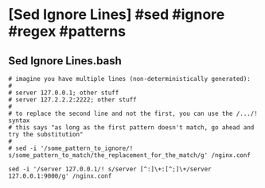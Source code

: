 # [Sed Ignore Lines] #sed #ignore #regex #patterns

## Sed Ignore Lines.bash

```shell
# imagine you have multiple lines (non-deterministically generated):
#
# server 127.0.0.1; other stuff
# server 127.2.2.2:2222; other stuff
#
# to replace the second line and not the first, you can use the /.../! syntax
# this says "as long as the first pattern doesn't match, go ahead and try the substitution"
#
# sed -i '/some_pattern_to_ignore/! s/some_pattern_to_match/the_replacement_for_the_match/g' /nginx.conf

sed -i '/server 127.0.0.1/! s/server [^:]\+:[^;]\+/server 127.0.0.1:9000/g' /nginx.conf
```

